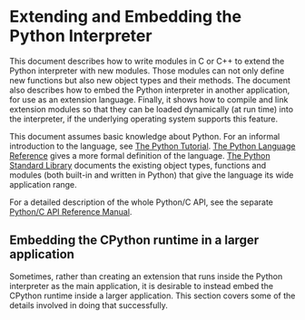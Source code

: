 Extending and Embedding the Python Interpreter
==============================================

This document describes how to write modules in C or C++ to extend the Python
interpreter with new modules. Those modules can not only define new functions
but also new object types and their methods. The document also describes how
to embed the Python interpreter in another application, for use as an extension
language. Finally, it shows how to compile and link extension modules so that
they can be loaded dynamically (at run time) into the interpreter, if the
underlying operating system supports this feature.

This document assumes basic knowledge about Python. For an informal
introduction to the language, see [The Python Tutorial](../tutorial/index.html#tutorial-index). [The Python Language Reference](../reference/index.html#reference-index)
gives a more formal definition of the language. [The Python Standard Library](../library/index.html#library-index) documents
the existing object types, functions and modules (both built-in and written in
Python) that give the language its wide application range.

For a detailed description of the whole Python/C API, see the separate
[Python/C API Reference Manual](../c-api/index.html#c-api-index).

Embedding the CPython runtime in a larger application
-----------------------------------------------------

Sometimes, rather than creating an extension that runs inside the Python
interpreter as the main application, it is desirable to instead embed
the CPython runtime inside a larger application. This section covers
some of the details involved in doing that successfully.